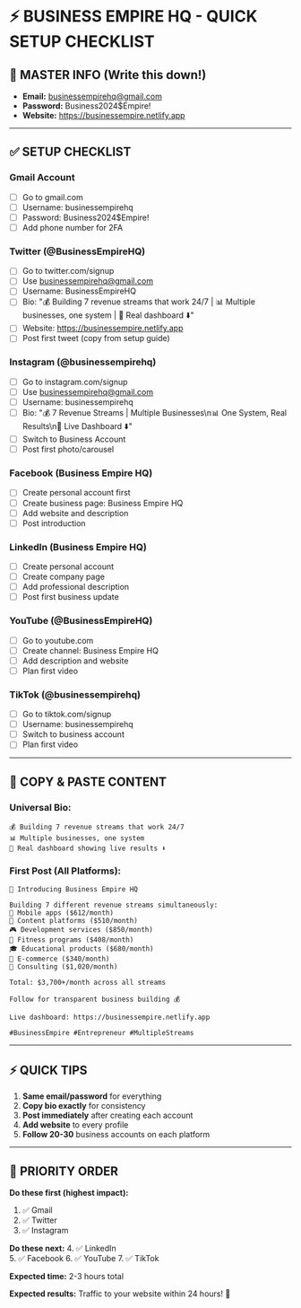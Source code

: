 # ⚡ BUSINESS EMPIRE HQ - QUICK SETUP CHECKLIST

## 🔑 MASTER INFO (Write this down!)
- **Email:** businessempirehq@gmail.com
- **Password:** Business2024$Empire!
- **Website:** https://businessempire.netlify.app

---

## ✅ SETUP CHECKLIST

### **Gmail Account**
- [ ] Go to gmail.com
- [ ] Username: businessempirehq  
- [ ] Password: Business2024$Empire!
- [ ] Add phone number for 2FA

### **Twitter (@BusinessEmpireHQ)**  
- [ ] Go to twitter.com/signup
- [ ] Use businessempirehq@gmail.com
- [ ] Username: BusinessEmpireHQ
- [ ] Bio: "💰 Building 7 revenue streams that work 24/7 | 📊 Multiple businesses, one system | 🚀 Real dashboard ⬇️"
- [ ] Website: https://businessempire.netlify.app
- [ ] Post first tweet (copy from setup guide)

### **Instagram (@businessempirehq)**
- [ ] Go to instagram.com/signup  
- [ ] Use businessempirehq@gmail.com
- [ ] Username: businessempirehq
- [ ] Bio: "💰 7 Revenue Streams | Multiple Businesses\n📊 One System, Real Results\n🚀 Live Dashboard ⬇️"
- [ ] Switch to Business Account
- [ ] Post first photo/carousel

### **Facebook (Business Empire HQ)**
- [ ] Create personal account first
- [ ] Create business page: Business Empire HQ
- [ ] Add website and description
- [ ] Post introduction

### **LinkedIn (Business Empire HQ)**
- [ ] Create personal account
- [ ] Create company page  
- [ ] Add professional description
- [ ] Post first business update

### **YouTube (@BusinessEmpireHQ)**
- [ ] Go to youtube.com
- [ ] Create channel: Business Empire HQ
- [ ] Add description and website
- [ ] Plan first video

### **TikTok (@businessempirehq)**
- [ ] Go to tiktok.com/signup
- [ ] Username: businessempirehq
- [ ] Switch to business account
- [ ] Plan first video

---

## 📝 COPY & PASTE CONTENT

### **Universal Bio:**
```
💰 Building 7 revenue streams that work 24/7
📊 Multiple businesses, one system  
🚀 Real dashboard showing live results ⬇️
```

### **First Post (All Platforms):**
```
🚀 Introducing Business Empire HQ

Building 7 different revenue streams simultaneously:
📱 Mobile apps ($612/month)
🎥 Content platforms ($510/month)
🎮 Development services ($850/month)
💪 Fitness programs ($408/month)  
🎓 Educational products ($680/month)
👕 E-commerce ($340/month)
💼 Consulting ($1,020/month)

Total: $3,700+/month across all streams

Follow for transparent business building 💰

Live dashboard: https://businessempire.netlify.app

#BusinessEmpire #Entrepreneur #MultipleStreams
```

---

## ⚡ QUICK TIPS

1. **Same email/password** for everything
2. **Copy bio exactly** for consistency  
3. **Post immediately** after creating each account
4. **Add website** to every profile
5. **Follow 20-30** business accounts on each platform

---

## 🎯 PRIORITY ORDER

**Do these first (highest impact):**
1. ✅ Gmail  
2. ✅ Twitter
3. ✅ Instagram

**Do these next:**
4. ✅ LinkedIn  
5. ✅ Facebook
6. ✅ YouTube
7. ✅ TikTok

**Expected time:** 2-3 hours total

**Expected results:** Traffic to your website within 24 hours! 🚀